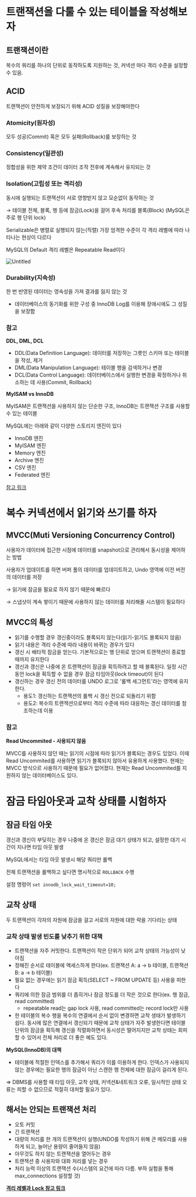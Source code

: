 # 트랜잭션을 다룰 수 있는 테이블을 작성해보자

## 트랜잭션이란

복수의 쿼리를 하나의 단위로 동작하도록 지원하는 것, 커넥션 마다 격리 수준을 설정할 수 있음.

## ACID

트랜잭션이 안전하게 보장되기 위해 ACID 성질을 보장해야한다

### Atomicity(원자성)

모두 성공(Commit) 혹은 모두 실패(Rollback)를 보장하는 것

### Consistency(일관성)

정합성을 위한 제약 조건이 데이터 조작 전후에 계속해서 유지되는 것

### Isolation(고립성 또는 격리성)

동시에 실행되는 트랜잭션이 서로 영향받지 않고 모순없이 동작하는 것

→ 테이블 전체, 블록, 행 등에 잠금(Lock)을 걸어 후속 처리를 블록(Block) (MySQL은 주로 행 단위 lock)

Serializable은 병렬로 실행되지 않는(직렬) 가장 엄격한 수준이 각 격리 레벨에 따라 나타나는 현상이 다르다

MySQL의 Default 격리 레벨은 Repeatable Read이다

![Untitled](https://doooyeon.github.io/assets/img/post/isolation-level.png)

### Durability(지속성)

한 번 반영된 데이터는 영속성을 가져 결과를 잃지 않는 것

- 데이터베이스의 동기화를 위한 구성 중 InnoDB Log를 이용해 장애시에도 그 성질을 보장함

### 참고

**DDL, DML, DCL**

- DDL(Data Definition Language): 데이터를 저장하는 그릇인 스키마 또는 테이블을 작성, 제거
- DML(Data Manipulation Language): 테이블 행을 검색하거나 변경
- DCL(Data Control Language): 데이터베이스에서 실행한 변경을 확정하거나 취소하는 데 사용(Commit, Rollback)

**MyISAM vs InnoDB**

MyISAM은 트랜잭션을 사용하지 않는 단순한 구조, InnoDB는 트랜잭션 구조를 사용할 수 있는 테이블

MySQL에는 아래와 같이 다양한 스토리지 엔진이 있다

- InnoDB 엔진
- MyISAM 엔진
- Memory 엔진
- Archive 엔진
- CSV 엔진
- Federated 엔진

[참고 링크](https://nomadlee.com/mysql-%EC%8A%A4%ED%86%A0%EB%A6%AC%EC%A7%80-%EC%97%94%EC%A7%84-%EC%A2%85%EB%A5%98-%EB%B0%8F-%ED%8A%B9%EC%A7%95/#MySQL-2)

# 복수 커넥션에서 읽기와 쓰기를 하자

## MVCC(Muti Versioning Concurrency Control)

사용자가 데이터에 접근한 시점에 데이터를 snapshot으로 관리해서 동시성을 제어하는 방법

사용자가 업데이트를 하면 버퍼 풀의 데이터를 업데이트하고, Undo 영역에 이전 버전의 데이터를 저장

→ 읽기에 잠금을 필요로 하지 않기 때문에 빠르다

→ 스냅샷이 계속 쌓이기 때문에 사용하지 않는 데이터를 처리해줄 시스템이 필요하다

## MVCC의 특성

- 읽기를 수행할 경우 갱신중이라도 블록되지 않는다(읽기-읽기도 블록되지 않음)
- 읽기 내용은 격리 수준에 따라 내용이 바뀌는 경우가 있다
- 갱신 시 배타적 잠금을 얻는다. 기본적으로는 행 단위로 얻으며 트랜잭션이 종료할 때까지 유지한다
- 갱신과 갱신은 나중에 온 트랜잭션이  잠금을 획득하려고 할 때 블록된다. 일정 시간 동안 lock을 획득할 수 없을 경우 잠금 타임아웃(lock timeout)이 된다
- 갱신하는 경우 갱신 전의 데이터를 UNDO 로그로 '롤백 세그먼트'라는 영역에 유지한다.
    - 용도1: 갱신하는 트랜잭션의 롤백 시 갱신 전으로 되돌리기 위함
    - 용도2: 복수의 트랜잭션으로부터 격리 수준에 따라 대응하는 갱신 데이터를 참조하는데 이용

### 참고

**Read Uncommited - 사용되지 않음**

MVCC를 사용하지 않던 때는 읽기의 시점에 따라 읽기가 블록되는 경우도 있었다. 이때 Read Uncommited를 사용하면 읽기가 블록되지 않아서 유용하게 사용했다. 현재는 MVCC 방식으르 사용하기 때문에 필요가 없어졌다. 현재는 Read Uncommited를 지원하지 않는 데이터베이스도 있다.

# 잠금 타임아웃과 교착 상태를 시험하자

## 잠금 타임 아웃

갱신과 갱신이 부딪히는 경우 나중에 온 갱신은 잠금 대기 상태가 되고, 설정한 대기 시간이 지나면 타임 아웃 발생

MySQL에서는 타임 아웃 발생시 해당 쿼리만 롤백

전체 트랜잭션을 롤백하고 싶다면 명시적으로 `ROLLBACK` 수행

설정 명령어 `set innodb_lock_wait_timeout=10;`

## 교착 상태

두 트랜잭션이 각자의 자원에 잠금을 걸고 서로의 자원에 대한 락을 기다리는 상태

### 교착 상태 발생 빈도를 낮추기 위한 대책

- 트랜잭션을 자주 커밋한다. 트랜잭션이 작은 단위가 되어 교착 상태의 가능성이 낮아짐
- 정해진 순서로 테이블에 액세스하게 한다(ex. 트랜잭션 A: a → b 테이블, 트랜잭션 B: a → b 테이블)
- 필요 없는 경우에는 읽기 잠금 획득(SELECT ~ FROM UPDATE 등) 사용을 피한다
- 쿼리에 의한 잠금 범위를 더 좁히거나 잠금 정도를 더 작은 것으로 한다(ex. 행 잠금, read committed)
    - repeatable read는 gap lock 사용, read committed는 record lock만 사용
- 한 테이블의 복수 행을 복수의 연결에서 순서 없이 변경하면 교착 생태가 발생하기 쉽다. 동시에 많은 연결에서 갱신되기 때문에 교착 상태가 자주 발생한다면 테이블 단위의 잠금을 획득해 갱신을 직렬화하면서 동시성은 떨어지지만 교착 상태는 회피할 수 있어서 전체 처리로 더 좋은 예도 있다.

**MySQL(InnoDB)의 대책**

- 테이블에 적절한 인덱스를 추가해서 쿼리가 이를 이용하게 한다. 인덱스가 사용되지 않는 경우에는 필요한 행의 잠금이 아닌 스캔한 행 전체에 대한 잠금이 걸리게 된다.

⇒ DBMS를 사용할 때 타임 아웃, 교착 상태, 커넥션&네트워크 오류, 일시적인 상태 오류는 피할 수 없으므로 적절히 대처할 필요가 있다.

## 해서는 안되는 트랜잭션 처리

- 오토 커밋
- 긴 트랜잭션
- 대량의 처리를 한 개의 트랜잭션이 실행(UNDO를 작성하기 위해 큰 메모리를 사용하게 되고, 늘어난 용량이 줄어들지 않음)
- 아무것도 하지 않는 트랜잭션을 열어두는 경우
- 트랜잭션 중 사용자와 대화 처리를 넣는 경우
- 처리 능력 이상의 트랜잭션 수(시스템의 요건에 따라 다름. 부하 실험을 통해 max_connections 설정할 것)

[**격리 레벨과 Lock 참고 링크**](https://suhwan.dev/2019/06/09/transaction-isolation-level-and-lock/)